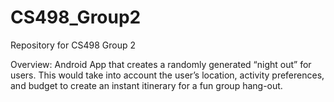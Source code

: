 # CS498_Group2
Repository for CS498 Group 2

Overview: Android App that creates a randomly generated “night out” for users. This would take into account the user’s location, activity preferences, and budget to create an instant itinerary for a fun group hang-out.

